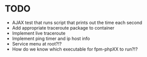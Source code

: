 # TODO
- AJAX test that runs script that prints out the time each second 
- Add appropriate traceroute package to container
- Implement live traceroute
- Implement ping timer and ip host info
- Service menu at root?!?
- How do we know which executable for fpm-phpXX to run?!?

